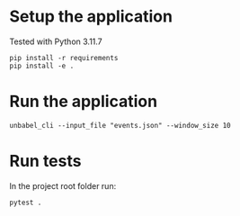 # Setup the application
Tested with Python 3.11.7
```
pip install -r requirements
pip install -e .
```

# Run the application

```
unbabel_cli --input_file "events.json" --window_size 10
```

# Run tests

In the project root folder run:
```
pytest .
```